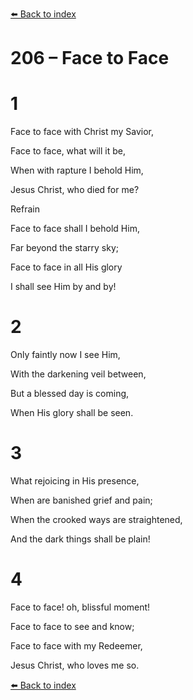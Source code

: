[⬅️ Back to index](../README.md)

# 206 – Face to Face





# 1

Face to face with Christ my Savior,

Face to face, what will it be,

When with rapture I behold Him,

Jesus Christ, who died for me?



Refrain

Face to face shall I behold Him,

Far beyond the starry sky;

Face to face in all His glory

I shall see Him by and by!



# 2

Only faintly now I see Him,

With the darkening veil between,

But a blessed day is coming,

When His glory shall be seen.



# 3

What rejoicing in His presence,

When are banished grief and pain;

When the crooked ways are straightened,

And the dark things shall be plain!



# 4

Face to face! oh, blissful moment!

Face to face to see and know;

Face to face with my Redeemer,

Jesus Christ, who loves me so.

[⬅️ Back to index](../README.md)
